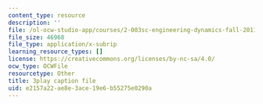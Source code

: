 ```yaml
---
content_type: resource
description: ''
file: /ol-ocw-studio-app/courses/2-003sc-engineering-dynamics-fall-2011/e2157a22ae8e3ace19e6b55275e0290a_6wPHoFjnYXI.srt
file_size: 46968
file_type: application/x-subrip
learning_resource_types: []
license: https://creativecommons.org/licenses/by-nc-sa/4.0/
ocw_type: OCWFile
resourcetype: Other
title: 3play caption file
uid: e2157a22-ae8e-3ace-19e6-b55275e0290a
---
```

